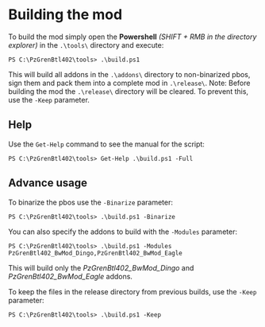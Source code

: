# Building the mod

To build the mod simply open the **Powershell** *(SHIFT + RMB in the directory explorer)* in the `.\tools\` directory and execute:
```
PS C:\PzGrenBtl402\tools> .\build.ps1
``` 

This will build all addons in the `.\addons\` directory to non-binarized pbos, sign them and pack them into a complete mod in `.\release\`.
Note: Before building the mod the `.\release\` directory will be cleared. To prevent this, use the `-Keep` parameter.

## Help

Use the `Get-Help` command to see the manual for the script:
```
PS C:\PzGrenBtl402\tools> Get-Help .\build.ps1 -Full
``` 


## Advance usage

To binarize the pbos use the `-Binarize` parameter:
```
PS C:\PzGrenBtl402\tools> .\build.ps1 -Binarize
``` 


You can also specify the addons to build with the `-Modules` parameter:
```
PS C:\PzGrenBtl402\tools> .\build.ps1 -Modules PzGrenBtl402_BwMod_Dingo,PzGrenBtl402_BwMod_Eagle
```
This will build only the *PzGrenBtl402_BwMod_Dingo* and *PzGrenBtl402_BwMod_Eagle* addons.


To keep the files in the release directory from previous builds, use the `-Keep` parameter:
```
PS C:\PzGrenBtl402\tools> .\build.ps1 -Keep
```
